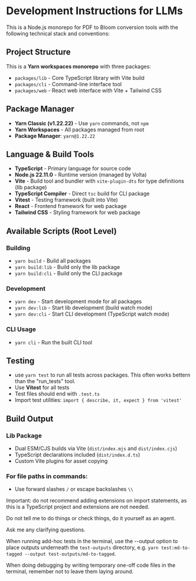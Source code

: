 # Development Instructions for LLMs

This is a Node.js monorepo for PDF to Bloom conversion tools with the following technical stack and conventions:

## Project Structure

This is a **Yarn workspaces monorepo** with three packages:

- `packages/lib` - Core TypeScript library with Vite build
- `packages/cli` - Command-line interface tool
- `packages/web` - React web interface with Vite + Tailwind CSS

## Package Manager

- **Yarn Classic (v1.22.22)** - Use `yarn` commands, not `npm`
- **Yarn Workspaces** - All packages managed from root
- **Package Manager**: `yarn@1.22.22`

## Language & Build Tools

- **TypeScript** - Primary language for source code
- **Node.js 22.11.0** - Runtime version (managed by Volta)
- **Vite** - Build tool and bundler with `vite-plugin-dts` for type definitions (lib package)
- **TypeScript Compiler** - Direct `tsc` build for CLI package
- **Vitest** - Testing framework (built into Vite)
- **React** - Frontend framework for web package
- **Tailwind CSS** - Styling framework for web package

## Available Scripts (Root Level)

### Building

- `yarn build` - Build all packages
- `yarn build:lib` - Build only the lib package
- `yarn build:cli` - Build only the CLI package

### Development

- `yarn dev` - Start development mode for all packages
- `yarn dev:lib` - Start lib development (build watch mode)
- `yarn dev:cli` - Start CLI development (TypeScript watch mode)

### CLI Usage

- `yarn cli` - Run the built CLI tool

## Testing

- use `yarn test` to run all tests across packages. This often works bettern than the "run_tests" tool.
- Use **Vitest** for all tests
- Test files should end with `.test.ts`
- Import test utilities: `import { describe, it, expect } from 'vitest'`

## Build Output

### Lib Package

- Dual ESM/CJS builds via Vite (`dist/index.mjs` and `dist/index.cjs`)
- TypeScript declarations included (`dist/index.d.ts`)
- Custom Vite plugins for asset copying

### For file paths in commands:

- Use forward slashes `/` or escape backslashes `\\`

Important: do not recommend adding extensions on import statements, as this is a TypeScript project and extensions are not needed.

Do not tell me to do things or check things, do it yourself as an agent.

Ask me any clarifying questions.

When running add-hoc tests in the terminal, use the --output option to place outputs underneath the `test-outputs` directory, e.g. `yarn test:md-to-tagged --output test-outputs/md-to-tagged`.

When doing debugging by writing temporary one-off code files in the terminal, remember not to leave them laying around.
